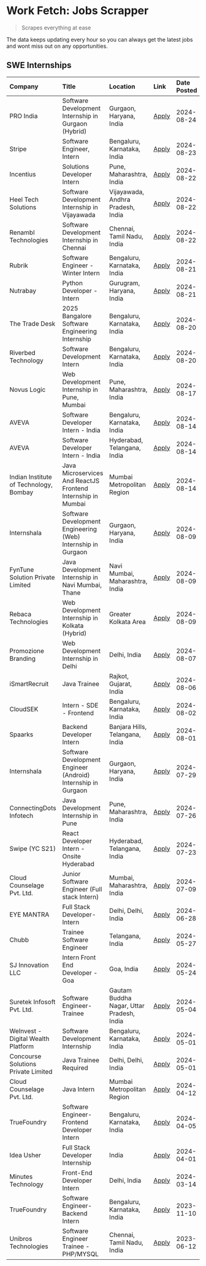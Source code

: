 # Work Fetch: Jobs Scrapper
> Scrapes everything at ease

The data keeps updating every hour so you can always get the latest jobs and wont miss out on any opportunities.

## SWE Internships
<!--START_SECTION:workfetch-->
| Company                                | Title                                                         | Location                                  | Link                                                                                                                                                                                                                                                                                                  | Date Posted   |
|:---------------------------------------|:--------------------------------------------------------------|:------------------------------------------|:------------------------------------------------------------------------------------------------------------------------------------------------------------------------------------------------------------------------------------------------------------------------------------------------------|:--------------|
| PRO India                              | Software Development Internship in Gurgaon (Hybrid)           | Gurgaon, Haryana, India                   | [Apply](https://in.linkedin.com/jobs/view/software-development-internship-in-gurgaon-hybrid-at-pro-india-4009587664?position=52&pageNum=0&refId=qfEYEIBgJneGkgTE4bo9hg%3D%3D&trackingId=hpQD2nrKe3dS7TgITrlLBA%3D%3D&trk=public_jobs_jserp-result_search-card)                                        | 2024-08-24    |
| Stripe                                 | Software Engineer, Intern                                     | Bengaluru, Karnataka, India               | [Apply](https://in.linkedin.com/jobs/view/software-engineer-intern-at-stripe-4008214242?position=2&pageNum=0&refId=qfEYEIBgJneGkgTE4bo9hg%3D%3D&trackingId=%2F%2Fj7OYITEOM1k4iFmEoZQg%3D%3D&trk=public_jobs_jserp-result_search-card)                                                                 | 2024-08-23    |
| Incentius                              | Solutions Developer Intern                                    | Pune, Maharashtra, India                  | [Apply](https://in.linkedin.com/jobs/view/solutions-developer-intern-at-incentius-4005695869?position=34&pageNum=0&refId=qfEYEIBgJneGkgTE4bo9hg%3D%3D&trackingId=4xu%2BzH3zWHMHordQ%2BKYaxA%3D%3D&trk=public_jobs_jserp-result_search-card)                                                           | 2024-08-22    |
| Heel Tech Solutions                    | Software Development Internship in Vijayawada                 | Vijayawada, Andhra Pradesh, India         | [Apply](https://in.linkedin.com/jobs/view/software-development-internship-in-vijayawada-at-heel-tech-solutions-4007906692?position=45&pageNum=0&refId=qfEYEIBgJneGkgTE4bo9hg%3D%3D&trackingId=iwQavy5yfkQHurSbqHFRkg%3D%3D&trk=public_jobs_jserp-result_search-card)                                  | 2024-08-22    |
| Renambl Technologies                   | Software Development Internship in Chennai                    | Chennai, Tamil Nadu, India                | [Apply](https://in.linkedin.com/jobs/view/software-development-internship-in-chennai-at-renambl-technologies-4007910299?position=55&pageNum=0&refId=qfEYEIBgJneGkgTE4bo9hg%3D%3D&trackingId=S2BBkfdzKizBkxNfLwbKfg%3D%3D&trk=public_jobs_jserp-result_search-card)                                    | 2024-08-22    |
| Rubrik                                 | Software Engineer - Winter Intern                             | Bengaluru, Karnataka, India               | [Apply](https://in.linkedin.com/jobs/view/software-engineer-winter-intern-at-rubrik-4006567784?position=26&pageNum=0&refId=qfEYEIBgJneGkgTE4bo9hg%3D%3D&trackingId=oTe4lspHgFCumsJyVnQRog%3D%3D&trk=public_jobs_jserp-result_search-card)                                                             | 2024-08-21    |
| Nutrabay                               | Python Developer - Intern                                     | Gurugram, Haryana, India                  | [Apply](https://in.linkedin.com/jobs/view/python-developer-intern-at-nutrabay-4003909226?position=54&pageNum=0&refId=qfEYEIBgJneGkgTE4bo9hg%3D%3D&trackingId=Hy%2BkepEmW1tDiRXHolX7AA%3D%3D&trk=public_jobs_jserp-result_search-card)                                                                 | 2024-08-21    |
| The Trade Desk                         | 2025 Bangalore Software Engineering Internship                | Bengaluru, Karnataka, India               | [Apply](https://in.linkedin.com/jobs/view/2025-bangalore-software-engineering-internship-at-the-trade-desk-3987456531?position=11&pageNum=0&refId=qfEYEIBgJneGkgTE4bo9hg%3D%3D&trackingId=ZykJnpxXqtmdq4rDL%2B0Dag%3D%3D&trk=public_jobs_jserp-result_search-card)                                    | 2024-08-20    |
| Riverbed Technology                    | Software Development Intern                                   | Bengaluru, Karnataka, India               | [Apply](https://in.linkedin.com/jobs/view/software-development-intern-at-riverbed-technology-4004467559?position=42&pageNum=0&refId=qfEYEIBgJneGkgTE4bo9hg%3D%3D&trackingId=PBGObGT%2Fu5rLa2gwLV%2B4iQ%3D%3D&trk=public_jobs_jserp-result_search-card)                                                | 2024-08-20    |
| Novus Logic                            | Web Development Internship in Pune, Mumbai                    | Pune, Maharashtra, India                  | [Apply](https://in.linkedin.com/jobs/view/web-development-internship-in-pune-mumbai-at-novus-logic-4003713081?position=58&pageNum=0&refId=qfEYEIBgJneGkgTE4bo9hg%3D%3D&trackingId=lnkmPibVMEYccRg9iGdLnA%3D%3D&trk=public_jobs_jserp-result_search-card)                                              | 2024-08-17    |
| AVEVA                                  | Software Developer Intern - India                             | Bengaluru, Karnataka, India               | [Apply](https://in.linkedin.com/jobs/view/software-developer-intern-india-at-aveva-3998279987?position=10&pageNum=0&refId=qfEYEIBgJneGkgTE4bo9hg%3D%3D&trackingId=ekEAlPljsrQ5M0GO0nu21w%3D%3D&trk=public_jobs_jserp-result_search-card)                                                              | 2024-08-14    |
| AVEVA                                  | Software Developer Intern - India                             | Hyderabad, Telangana, India               | [Apply](https://in.linkedin.com/jobs/view/software-developer-intern-india-at-aveva-3998281598?position=13&pageNum=0&refId=qfEYEIBgJneGkgTE4bo9hg%3D%3D&trackingId=yknS5lsKv3BlqK7oCudc1A%3D%3D&trk=public_jobs_jserp-result_search-card)                                                              | 2024-08-14    |
| Indian Institute of Technology, Bombay | Java Microservices And ReactJS Frontend Internship in Mumbai  | Mumbai Metropolitan Region                | [Apply](https://in.linkedin.com/jobs/view/java-microservices-and-reactjs-frontend-internship-in-mumbai-at-indian-institute-of-technology-bombay-4001737279?position=60&pageNum=0&refId=qfEYEIBgJneGkgTE4bo9hg%3D%3D&trackingId=ZfaKsjIvbjTYEppfddu9Iw%3D%3D&trk=public_jobs_jserp-result_search-card) | 2024-08-14    |
| Internshala                            | Software Development Engineering (Web) Internship in Gurgaon  | Gurgaon, Haryana, India                   | [Apply](https://in.linkedin.com/jobs/view/software-development-engineering-web-internship-in-gurgaon-at-internshala-3997620471?position=4&pageNum=0&refId=qfEYEIBgJneGkgTE4bo9hg%3D%3D&trackingId=C1Vp%2BF0AzhUjyra%2BFKqvHw%3D%3D&trk=public_jobs_jserp-result_search-card)                          | 2024-08-09    |
| FynTune Solution Private Limited       | Java Development Internship in Navi Mumbai, Thane             | Navi Mumbai, Maharashtra, India           | [Apply](https://in.linkedin.com/jobs/view/java-development-internship-in-navi-mumbai-thane-at-fyntune-solution-private-limited-3997617373?position=19&pageNum=0&refId=qfEYEIBgJneGkgTE4bo9hg%3D%3D&trackingId=jn5v%2BwyZoP%2BZu6Y7CPDlFQ%3D%3D&trk=public_jobs_jserp-result_search-card)              | 2024-08-09    |
| Rebaca Technologies                    | Web Development Internship in Kolkata (Hybrid)                | Greater Kolkata Area                      | [Apply](https://in.linkedin.com/jobs/view/web-development-internship-in-kolkata-hybrid-at-rebaca-technologies-3997621369?position=43&pageNum=0&refId=qfEYEIBgJneGkgTE4bo9hg%3D%3D&trackingId=stH5BKpXKb3hhI%2FEPbP80g%3D%3D&trk=public_jobs_jserp-result_search-card)                                 | 2024-08-09    |
| Promozione Branding                    | Web Development Internship in Delhi                           | Delhi, India                              | [Apply](https://in.linkedin.com/jobs/view/web-development-internship-in-delhi-at-promozione-branding-3995559880?position=28&pageNum=0&refId=qfEYEIBgJneGkgTE4bo9hg%3D%3D&trackingId=320yaKmF9Cod7CWOu7hKjA%3D%3D&trk=public_jobs_jserp-result_search-card)                                            | 2024-08-07    |
| iSmartRecruit                          | Java Trainee                                                  | Rajkot, Gujarat, India                    | [Apply](https://in.linkedin.com/jobs/view/java-trainee-at-ismartrecruit-3992301825?position=37&pageNum=0&refId=qfEYEIBgJneGkgTE4bo9hg%3D%3D&trackingId=dSq1cxa21JVbgF%2FmQNES8g%3D%3D&trk=public_jobs_jserp-result_search-card)                                                                       | 2024-08-06    |
| CloudSEK                               | Intern - SDE - Frontend                                       | Bengaluru, Karnataka, India               | [Apply](https://in.linkedin.com/jobs/view/intern-sde-frontend-at-cloudsek-3991574495?position=24&pageNum=0&refId=qfEYEIBgJneGkgTE4bo9hg%3D%3D&trackingId=k5Eu9OMPgT2vtrxrtD%2FIyA%3D%3D&trk=public_jobs_jserp-result_search-card)                                                                     | 2024-08-02    |
| Spaarks                                | Backend Developer Intern                                      | Banjara Hills, Telangana, India           | [Apply](https://in.linkedin.com/jobs/view/backend-developer-intern-at-spaarks-3990226465?position=30&pageNum=0&refId=qfEYEIBgJneGkgTE4bo9hg%3D%3D&trackingId=LBYKvkgO5%2FQBzH%2BiMwyQ1g%3D%3D&trk=public_jobs_jserp-result_search-card)                                                               | 2024-08-01    |
| Internshala                            | Software Development Engineer (Android) Internship in Gurgaon | Gurgaon, Haryana, India                   | [Apply](https://in.linkedin.com/jobs/view/software-development-engineer-android-internship-in-gurgaon-at-internshala-3987153031?position=50&pageNum=0&refId=qfEYEIBgJneGkgTE4bo9hg%3D%3D&trackingId=IDDkoRRkF6QJJUka6i7yYA%3D%3D&trk=public_jobs_jserp-result_search-card)                            | 2024-07-29    |
| ConnectingDots Infotech                | Java Development Internship in Pune                           | Pune, Maharashtra, India                  | [Apply](https://in.linkedin.com/jobs/view/java-development-internship-in-pune-at-connectingdots-infotech-3983314097?position=41&pageNum=0&refId=qfEYEIBgJneGkgTE4bo9hg%3D%3D&trackingId=TxmT2C8bcM%2Fi86cBmvzfNA%3D%3D&trk=public_jobs_jserp-result_search-card)                                      | 2024-07-26    |
| Swipe (YC S21)                         | React Developer Intern - Onsite Hyderabad                     | Hyderabad, Telangana, India               | [Apply](https://in.linkedin.com/jobs/view/react-developer-intern-onsite-hyderabad-at-swipe-yc-s21-3981326010?position=44&pageNum=0&refId=qfEYEIBgJneGkgTE4bo9hg%3D%3D&trackingId=AkALeqUxJLQacHEiwIjYKQ%3D%3D&trk=public_jobs_jserp-result_search-card)                                               | 2024-07-23    |
| Cloud Counselage Pvt. Ltd.             | Junior Software Engineer (Full stack Intern)                  | Mumbai, Maharashtra, India                | [Apply](https://in.linkedin.com/jobs/view/junior-software-engineer-full-stack-intern-at-cloud-counselage-pvt-ltd-3967725851?position=21&pageNum=0&refId=qfEYEIBgJneGkgTE4bo9hg%3D%3D&trackingId=sOlMrJ4nly4jwJl7JlabKA%3D%3D&trk=public_jobs_jserp-result_search-card)                                | 2024-07-09    |
| EYE MANTRA                             | Full Stack Developer- Intern                                  | Delhi, Delhi, India                       | [Apply](https://in.linkedin.com/jobs/view/full-stack-developer-intern-at-eye-mantra-3960988037?position=57&pageNum=0&refId=qfEYEIBgJneGkgTE4bo9hg%3D%3D&trackingId=Gpzu1iQX3xmHkXDC%2BAizdQ%3D%3D&trk=public_jobs_jserp-result_search-card)                                                           | 2024-06-28    |
| Chubb                                  | Trainee Software Engineer                                     | Telangana, India                          | [Apply](https://in.linkedin.com/jobs/view/trainee-software-engineer-at-chubb-3955950075?position=35&pageNum=0&refId=qfEYEIBgJneGkgTE4bo9hg%3D%3D&trackingId=bzY6JdN56A5nMjiA12NXUA%3D%3D&trk=public_jobs_jserp-result_search-card)                                                                    | 2024-05-27    |
| SJ Innovation LLC                      | Intern Front End Developer - Goa                              | Goa, India                                | [Apply](https://in.linkedin.com/jobs/view/intern-front-end-developer-goa-at-sj-innovation-llc-3931678611?position=17&pageNum=0&refId=qfEYEIBgJneGkgTE4bo9hg%3D%3D&trackingId=aAR0o8S3My7dX52o%2BzHVKQ%3D%3D&trk=public_jobs_jserp-result_search-card)                                                 | 2024-05-24    |
| Suretek Infosoft Pvt. Ltd.             | Software Engineer-Trainee                                     | Gautam Buddha Nagar, Uttar Pradesh, India | [Apply](https://in.linkedin.com/jobs/view/software-engineer-trainee-at-suretek-infosoft-pvt-ltd-3916999948?position=48&pageNum=0&refId=qfEYEIBgJneGkgTE4bo9hg%3D%3D&trackingId=K6kVI%2Bm5ZO2CCJsALL5eDw%3D%3D&trk=public_jobs_jserp-result_search-card)                                               | 2024-05-04    |
| WeInvest - Digital Wealth Platform     | Software Development Internship                               | Bengaluru, Karnataka, India               | [Apply](https://in.linkedin.com/jobs/view/software-development-internship-at-weinvest-digital-wealth-platform-3912867225?position=3&pageNum=0&refId=qfEYEIBgJneGkgTE4bo9hg%3D%3D&trackingId=G5a%2BeAyzrqn9WbQskGrVXQ%3D%3D&trk=public_jobs_jserp-result_search-card)                                  | 2024-05-01    |
| Concourse Solutions Private Limited    | Java Trainee Required                                         | Delhi, Delhi, India                       | [Apply](https://in.linkedin.com/jobs/view/java-trainee-required-at-concourse-solutions-private-limited-3912869388?position=16&pageNum=0&refId=qfEYEIBgJneGkgTE4bo9hg%3D%3D&trackingId=psU7i%2BK3QEbe3AuC5cUE0w%3D%3D&trk=public_jobs_jserp-result_search-card)                                        | 2024-05-01    |
| Cloud Counselage Pvt. Ltd.             | Java Intern                                                   | Mumbai Metropolitan Region                | [Apply](https://in.linkedin.com/jobs/view/java-intern-at-cloud-counselage-pvt-ltd-3896025667?position=51&pageNum=0&refId=qfEYEIBgJneGkgTE4bo9hg%3D%3D&trackingId=2gZDz6%2Fpo%2BLw2dPi%2FZDqmw%3D%3D&trk=public_jobs_jserp-result_search-card)                                                         | 2024-04-12    |
| TrueFoundry                            | Software Engineer- Frontend Developer Intern                  | Bengaluru, Karnataka, India               | [Apply](https://in.linkedin.com/jobs/view/software-engineer-frontend-developer-intern-at-truefoundry-3887320206?position=33&pageNum=0&refId=qfEYEIBgJneGkgTE4bo9hg%3D%3D&trackingId=yJXo3cphY20SHysp09tOKQ%3D%3D&trk=public_jobs_jserp-result_search-card)                                            | 2024-04-05    |
| Idea Usher                             | Full Stack Developer Internship                               | India                                     | [Apply](https://in.linkedin.com/jobs/view/full-stack-developer-internship-at-idea-usher-3879565540?position=31&pageNum=0&refId=qfEYEIBgJneGkgTE4bo9hg%3D%3D&trackingId=LIGjq8IwXxiyvJMiYiOnKA%3D%3D&trk=public_jobs_jserp-result_search-card)                                                         | 2024-04-01    |
| Minutes Technology                     | Front-End Developer Intern                                    | Delhi, India                              | [Apply](https://in.linkedin.com/jobs/view/front-end-developer-intern-at-minutes-technology-3853712549?position=27&pageNum=0&refId=qfEYEIBgJneGkgTE4bo9hg%3D%3D&trackingId=ouMAwJird%2F6mY3m%2BuZzJ9w%3D%3D&trk=public_jobs_jserp-result_search-card)                                                  | 2024-03-14    |
| TrueFoundry                            | Software Engineer-Backend Intern                              | Bengaluru, Karnataka, India               | [Apply](https://in.linkedin.com/jobs/view/software-engineer-backend-intern-at-truefoundry-3779508170?position=53&pageNum=0&refId=qfEYEIBgJneGkgTE4bo9hg%3D%3D&trackingId=8l2OyzKf8d4lzD3AsioTJA%3D%3D&trk=public_jobs_jserp-result_search-card)                                                       | 2023-11-10    |
| Unibros Technologies                   | Software Engineer Trainee - PHP/MYSQL                         | Chennai, Tamil Nadu, India                | [Apply](https://in.linkedin.com/jobs/view/software-engineer-trainee-php-mysql-at-unibros-technologies-3656599241?position=59&pageNum=0&refId=qfEYEIBgJneGkgTE4bo9hg%3D%3D&trackingId=VNou3t%2B%2F8qikfwUBcgWn%2FA%3D%3D&trk=public_jobs_jserp-result_search-card)                                     | 2023-06-12    |
<!--END_SECTION:workfetch-->
